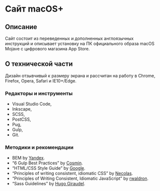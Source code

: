 # Сайт macOS+

## Описание

Сайт состоит из переведенных и дополненных англоязычных инструкций
и описывает установку на ПК официального образа macOS Mojave с цифрового магазина App Store.

## О технической части

Дизайн отзывчивый к размеру экрана и рассчитан на работу в Chrome, Firefox, Opera, Safari и IE10+/Edge.

### Редакторы и инструменты

* Visual Studio Code,
* Inkscape,
* SCSS,
* PostCSS,
* Pug,
* Gulp,
* Git.

### Методики и рекомендации

* BEM by [Yandex](https://ru.bem.info/methodology/).
* “6 Gulp Best Practices” by [Cosmin](http://blog.rangle.io/angular-gulp-bestpractices/).
* “HTML/CSS Style Guide” by [Google](https://google.github.io/styleguide/htmlcssguide.html).
* “Principles of writing consistent, idiomatic CSS” by [Necolas](https://github.com/necolas/idiomatic-css).
* “Principles of Writing Consistent, Idiomatic JavaScript” by [rwaldron](https://github.com/rwaldron/idiomatic.js/).
* “Sass Guidelines” by [Hugo Giraudel](https://sass-guidelin.es/ru/).
